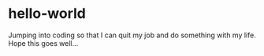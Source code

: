 # hello-world
Jumping into coding so that I can quit my job and do something with my life. Hope this goes well...
